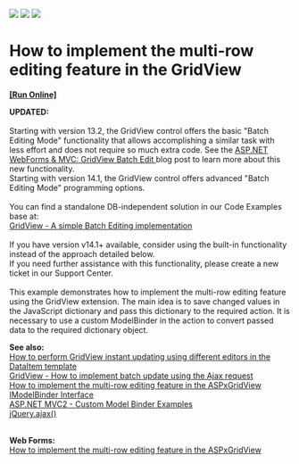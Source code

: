 <!-- default badges list -->
![](https://img.shields.io/endpoint?url=https://codecentral.devexpress.com/api/v1/VersionRange/128551732/14.1.3%2B)
[![](https://img.shields.io/badge/Open_in_DevExpress_Support_Center-FF7200?style=flat-square&logo=DevExpress&logoColor=white)](https://supportcenter.devexpress.com/ticket/details/E4236)
[![](https://img.shields.io/badge/📖_How_to_use_DevExpress_Examples-e9f6fc?style=flat-square)](https://docs.devexpress.com/GeneralInformation/403183)
<!-- default badges end -->
# How to implement the multi-row editing feature in the GridView
<!-- run online -->
**[[Run Online]](https://codecentral.devexpress.com/e4236/)**
<!-- run online end -->


<p><strong>UPDATED:</strong><br><br>Starting with version 13.2, the GridView control offers the basic "Batch Editing Mode" functionality that allows accomplishing a similar task with less effort and does not require so much extra code. See the <a href="https://community.devexpress.com/blogs/aspnet/archive/2013/12/16/asp-net-webforms-amp-mvc-gridview-batch-edit-what-39-s-new-in-13-2.aspx">ASP.NET WebForms & MVC: GridView Batch Edit </a> blog post to learn more about this new functionality.<br>Starting with version 14.1, the GridView control offers advanced "Batch Editing Mode" programming options.<br><br>You can find a standalone DB-independent solution in our Code Examples base at:<br><a href="https://www.devexpress.com/Support/Center/p/E5046">GridView - A simple Batch Editing implementation</a> <br><br>If you have version v14.1+ available, consider using the built-in functionality instead of the approach detailed below.<br>If you need further assistance with this functionality, please create a new ticket in our Support Center.<br><br>This example demonstrates how to implement the multi-row editing feature using the GridView extension. The main idea is to save changed values in the JavaScript dictionary and pass this dictionary to the required action. It is necessary to use a custom ModelBinder in the action to convert passed data to the required dictionary object.</p>
<p><strong>See also:</strong><strong><br> </strong><a href="https://www.devexpress.com/Support/Center/p/E3326">How to perform GridView instant updating using different editors in the DataItem template </a><br> <a href="https://www.devexpress.com/Support/Center/p/E4073">GridView - How to implement batch update using the Ajax request</a><strong><br> </strong><a href="https://www.devexpress.com/Support/Center/p/E324">How to implement the multi-row editing feature in the ASPxGridView</a><br> <a href="http://msdn.microsoft.com/en-us/library/system.web.mvc.imodelbinder(v=vs.98).aspx"><u>IModelBinder Interface</u></a><br> <a href="http://stackoverflow.com/questions/2343913/asp-net-mvc2-custom-model-binder-examples"><u>ASP.NET MVC2 - Custom Model Binder Examples</u></a><br> <a href="http://api.jquery.com/jQuery.ajax/"><u>jQuery.ajax()</u></a></p>
<p><br><strong>Web Forms:</strong><br><a href="https://www.devexpress.com/Support/Center/p/E324">How to implement the multi-row editing feature in the ASPxGridView</a></p>

<br/>


